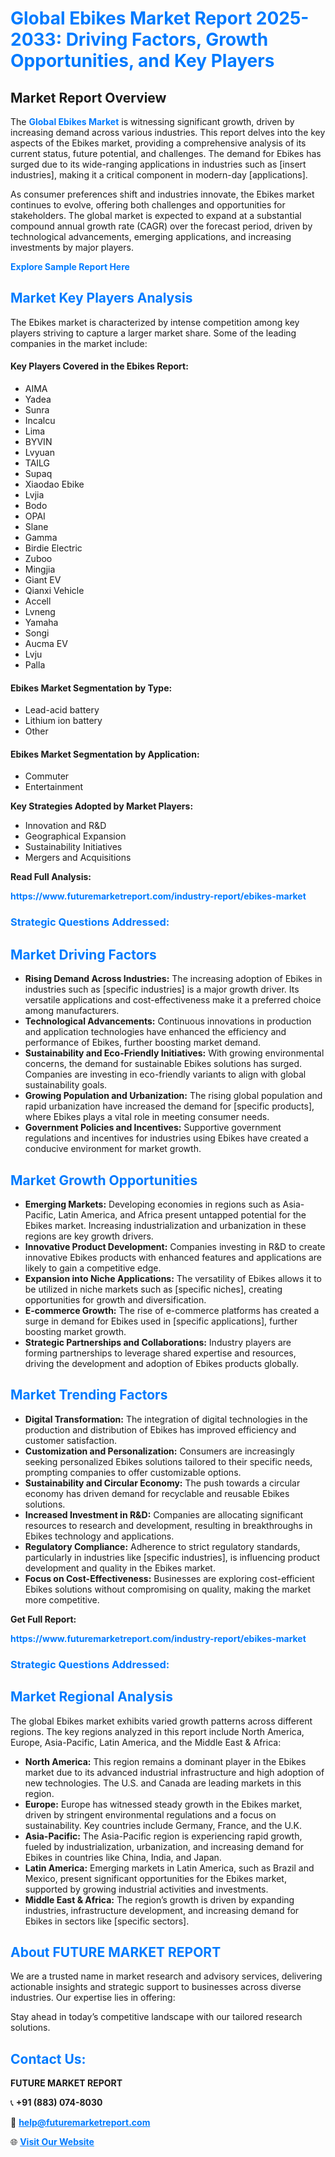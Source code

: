 <h1 style="color: #007BFF;">Global Ebikes Market Report 2025-2033: Driving Factors, Growth Opportunities, and Key Players</h1>

<section id="overview">
<h2>Market Report Overview</h2>
<p>The <a href="https://www.futuremarketreport.com/industry-report/ebikes-market" style="color: #007BFF; text-decoration: none;"><strong>Global Ebikes Market</strong></a> is witnessing significant growth, driven by increasing demand across various industries. This report delves into the key aspects of the Ebikes market, providing a comprehensive analysis of its current status, future potential, and challenges. The demand for Ebikes has surged due to its wide-ranging applications in industries such as [insert industries], making it a critical component in modern-day [applications].</p>
<p>As consumer preferences shift and industries innovate, the Ebikes market continues to evolve, offering both challenges and opportunities for stakeholders. The global market is expected to expand at a substantial compound annual growth rate (CAGR) over the forecast period, driven by technological advancements, emerging applications, and increasing investments by major players.</p>
</section>

<section id="overview">
<p><a href="https://www.futuremarketreport.com/request-sample/reportId=26204" style="color: #007BFF; text-decoration: none;"><strong>Explore Sample Report Here</strong></a></p>
</section>

<section id="key-players">
<h2 style="color: #007BFF;">Market Key Players Analysis</h2>
<p>The Ebikes market is characterized by intense competition among key players striving to capture a larger market share. Some of the leading companies in the market include:</p>
<h4>Key Players Covered in the Ebikes Report:</h4>
<ul><li>AIMA</li><li>Yadea</li><li>Sunra</li><li>Incalcu</li><li>Lima</li><li>BYVIN</li><li>Lvyuan</li><li>TAILG</li><li>Supaq</li><li>Xiaodao Ebike</li><li>Lvjia</li><li>Bodo</li><li>OPAI</li><li>Slane</li><li>Gamma</li><li>Birdie Electric</li><li>Zuboo</li><li>Mingjia</li><li>Giant EV</li><li>Qianxi Vehicle</li><li>Accell</li><li>Lvneng</li><li>Yamaha</li><li>Songi</li><li>Aucma EV</li><li>Lvju</li><li>Palla</li></ul>
<h4>Ebikes Market Segmentation by Type:</h4>
<ul><li>Lead-acid battery</li><li>Lithium ion battery</li><li>Other</li></ul>

<h4>Ebikes Market Segmentation by Application:</h4>
<ul><li>Commuter</li><li>Entertainment</li></ul>
<p><strong>Key Strategies Adopted by Market Players:</strong></p>
<ul>
<li>Innovation and R&D</li>
<li>Geographical Expansion</li>
<li>Sustainability Initiatives</li>
<li>Mergers and Acquisitions</li>
</ul>
</section>

<section>
<p><strong>Read Full Analysis: </strong></p><a href="https://www.futuremarketreport.com/industry-report/ebikes-market" style="color: #007BFF; text-decoration: none;"><strong>https://www.futuremarketreport.com/industry-report/ebikes-market</strong></a>
<h3 style="color: #007BFF;">Strategic Questions Addressed:</h3>
</section>

<section id="driving-factors">
<h2 style="color: #007BFF;">Market Driving Factors</h2>
<ul>
<li><strong>Rising Demand Across Industries:</strong> The increasing adoption of Ebikes in industries such as [specific industries] is a major growth driver. Its versatile applications and cost-effectiveness make it a preferred choice among manufacturers.</li>
<li><strong>Technological Advancements:</strong> Continuous innovations in production and application technologies have enhanced the efficiency and performance of Ebikes, further boosting market demand.</li>
<li><strong>Sustainability and Eco-Friendly Initiatives:</strong> With growing environmental concerns, the demand for sustainable Ebikes solutions has surged. Companies are investing in eco-friendly variants to align with global sustainability goals.</li>
<li><strong>Growing Population and Urbanization:</strong> The rising global population and rapid urbanization have increased the demand for [specific products], where Ebikes plays a vital role in meeting consumer needs.</li>
<li><strong>Government Policies and Incentives:</strong> Supportive government regulations and incentives for industries using Ebikes have created a conducive environment for market growth.</li>
</ul>
</section>

<section id="growth-opportunities">
<h2 style="color: #007BFF;">Market Growth Opportunities</h2>
<ul>
<li><strong>Emerging Markets:</strong> Developing economies in regions such as Asia-Pacific, Latin America, and Africa present untapped potential for the Ebikes market. Increasing industrialization and urbanization in these regions are key growth drivers.</li>
<li><strong>Innovative Product Development:</strong> Companies investing in R&D to create innovative Ebikes products with enhanced features and applications are likely to gain a competitive edge.</li>
<li><strong>Expansion into Niche Applications:</strong> The versatility of Ebikes allows it to be utilized in niche markets such as [specific niches], creating opportunities for growth and diversification.</li>
<li><strong>E-commerce Growth:</strong> The rise of e-commerce platforms has created a surge in demand for Ebikes used in [specific applications], further boosting market growth.</li>
<li><strong>Strategic Partnerships and Collaborations:</strong> Industry players are forming partnerships to leverage shared expertise and resources, driving the development and adoption of Ebikes products globally.</li>
</ul>
</section>

<section id="trending-factors">
<h2 style="color: #007BFF;">Market Trending Factors</h2>
<ul>
<li><strong>Digital Transformation:</strong> The integration of digital technologies in the production and distribution of Ebikes has improved efficiency and customer satisfaction.</li>
<li><strong>Customization and Personalization:</strong> Consumers are increasingly seeking personalized Ebikes solutions tailored to their specific needs, prompting companies to offer customizable options.</li>
<li><strong>Sustainability and Circular Economy:</strong> The push towards a circular economy has driven demand for recyclable and reusable Ebikes solutions.</li>
<li><strong>Increased Investment in R&D:</strong> Companies are allocating significant resources to research and development, resulting in breakthroughs in Ebikes technology and applications.</li>
<li><strong>Regulatory Compliance:</strong> Adherence to strict regulatory standards, particularly in industries like [specific industries], is influencing product development and quality in the Ebikes market.</li>
<li><strong>Focus on Cost-Effectiveness:</strong> Businesses are exploring cost-efficient Ebikes solutions without compromising on quality, making the market more competitive.</li>
</ul>
</section>

<section>
<p><strong>Get Full Report: </strong></p><a href="https://www.futuremarketreport.com/industry-report/ebikes-market" style="color: #007BFF; text-decoration: none;"><strong>https://www.futuremarketreport.com/industry-report/ebikes-market</strong></a>
<h3 style="color: #007BFF;">Strategic Questions Addressed:</h3>
</section>


<section id="regional-analysis">
<h2 style="color: #007BFF;">Market Regional Analysis</h2>
<p>The global Ebikes market exhibits varied growth patterns across different regions. The key regions analyzed in this report include North America, Europe, Asia-Pacific, Latin America, and the Middle East & Africa:</p>
<ul>
<li><strong>North America:</strong> This region remains a dominant player in the Ebikes market due to its advanced industrial infrastructure and high adoption of new technologies. The U.S. and Canada are leading markets in this region.</li>
<li><strong>Europe:</strong> Europe has witnessed steady growth in the Ebikes market, driven by stringent environmental regulations and a focus on sustainability. Key countries include Germany, France, and the U.K.</li>
<li><strong>Asia-Pacific:</strong> The Asia-Pacific region is experiencing rapid growth, fueled by industrialization, urbanization, and increasing demand for Ebikes in countries like China, India, and Japan.</li>
<li><strong>Latin America:</strong> Emerging markets in Latin America, such as Brazil and Mexico, present significant opportunities for the Ebikes market, supported by growing industrial activities and investments.</li>
<li><strong>Middle East & Africa:</strong> The region’s growth is driven by expanding industries, infrastructure development, and increasing demand for Ebikes in sectors like [specific sectors].</li>
</ul>
</section>

<footer>
<h2 style="color: #007BFF;">About FUTURE MARKET REPORT</h2>
<p>We are a trusted name in market research and advisory services, delivering actionable insights and strategic support to businesses across diverse industries. Our expertise lies in offering:</p>

<p>Stay ahead in today’s competitive landscape with our tailored research solutions.</p>

<h2 style="color: #007BFF;">Contact Us:</h2>
<p><strong>FUTURE MARKET REPORT</strong></p>
<p>📞 <strong>+91 (883) 074-8030</strong></p>
<p>📧 <strong><a href="mailto:help@futuremarketreport.com" style="color: #007BFF;">help@futuremarketreport.com</a></strong></p>
<p>🌐 <strong><a href="https://www.futuremarketreport.com/" style="color: #007BFF;">Visit Our Website</a></strong></p>
</footer>